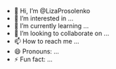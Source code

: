 - 👋 Hi, I’m @LizaProsolenko
- 👀 I’m interested in ...
- 🌱 I’m currently learning ...
- 💞️ I’m looking to collaborate on ...
- 📫 How to reach me ...
- 😄 Pronouns: ...
- ⚡ Fun fact: ...

<!---
LizaProsolenko/LizaProsolenko is a ✨ special ✨ repository because its `README.md` (this file) appears on your GitHub profile.
You can click the Preview link to take a look at your changes.
--->
